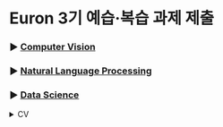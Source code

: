 # Euron 3기 예습·복습 과제 제출

### ▶ [Computer Vision](https://github.com/Ewha-Euron/2022-2-Euron-CV)
### ▶ [Natural Language Processing](https://github.com/Ewha-Euron/2022-2-Euron-NLP)
### ▶ [Data Science](https://github.com/Ewha-Euron/2022-2-Euron-DS)

<details>
<summary>CV</summary>
<div markdown="1">
  
  <br />
  
| 주차 | 내용             | 발표자                               | 발표자료 |
| ---- | ---------------- | ------------------------------------ | -------- |
|  6  |   cs231n 6주차  |        송여진, 임연우         | [📚]()    |

## **Assignment**

### **📍 6주차 예습과제 (~10/3)**

  1️⃣ CS231N 6강을 수강하고, 요약 및 정리한 내용을 깃허브에 업로드
  
  2️⃣ (선택) 질문 사항이나 공유하고 싶은 내용 `Ewha-Euron/2022-2-Euron-CV` issue에 추가

**예습과제 제출 방법**

> 해당 파일을 master branch에 업로드하신 후 해당 master branch에서 pull request 를 진행해주세요.
>
### **📍 5주차 복습과제 (~10/3)**

[https://cs231n.github.io/assignments2021/assignment1/](https://cs231n.github.io/assignments2021/assignment1/)의 `Q4: Two-Layer` 
 `two_layer_net.ipynb` 을 완료하신 후, `.py` 파일로 변환해서 제출해주세요. (모든 cell을 하나의 py 파일에 합쳐주세요) - 파일명: `two_layer_net.py` `layers.py` `fc_net.py` `optim.py` 을 제출해주세요. 
  
**복습과제 제출 방법** 
  
> 해당 파일을 Week_6 branch에 업로드하신 후 해당 Week_6 branch에서 pull request 를 진행해주세요. 
> 
  
## **Due** 

- 6주차 예습과제
    - **10월 3일**까지 제출합니다.
- 5주차 복습과제
    - **10월 3일**까지 제출합니다.

## **Extra-Credit**
- [https://github.com/deeplearningzerotoall](https://github.com/deeplearningzerotoall)
    - `lab-08` ~ `lab-09` 을 진행해주세요.



</div>
</details>
